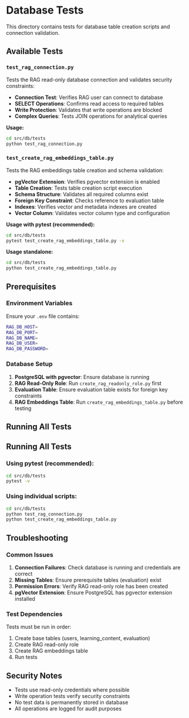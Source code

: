 # Database Tests

This directory contains tests for database table creation scripts and connection validation.

## Available Tests

### `test_rag_connection.py`
Tests the RAG read-only database connection and validates security constraints:
- **Connection Test**: Verifies RAG user can connect to database
- **SELECT Operations**: Confirms read access to required tables
- **Write Protection**: Validates that write operations are blocked
- **Complex Queries**: Tests JOIN operations for analytical queries

**Usage:**
```bash
cd src/db/tests
python test_rag_connection.py
```

### `test_create_rag_embeddings_table.py`
Tests the RAG embeddings table creation and schema validation:
- **pgVector Extension**: Verifies pgvector extension is enabled
- **Table Creation**: Tests table creation script execution
- **Schema Structure**: Validates all required columns exist
- **Foreign Key Constraint**: Checks reference to evaluation table
- **Indexes**: Verifies vector and metadata indexes are created
- **Vector Column**: Validates vector column type and configuration

**Usage with pytest (recommended):**
```bash
cd src/db/tests
pytest test_create_rag_embeddings_table.py -v
```

**Usage standalone:**
```bash
cd src/db/tests
python test_create_rag_embeddings_table.py
```

## Prerequisites

### Environment Variables
Ensure your `.env` file contains:
```bash
RAG_DB_HOST=
RAG_DB_PORT=
RAG_DB_NAME=
RAG_DB_USER=
RAG_DB_PASSWORD=
```

### Database Setup
1. **PostgreSQL with pgvector**: Ensure database is running
2. **RAG Read-Only Role**: Run `create_rag_readonly_role.py` first
3. **Evaluation Table**: Ensure evaluation table exists for foreign key constraints
4. **RAG Embeddings Table**: Run `create_rag_embeddings_table.py` before testing

## Running All Tests

## Running All Tests

### Using pytest (recommended):
```bash
cd src/db/tests
pytest -v
```

### Using individual scripts:
```bash
cd src/db/tests
python test_rag_connection.py
python test_create_rag_embeddings_table.py
```

## Troubleshooting

### Common Issues

1. **Connection Failures**: Check database is running and credentials are correct
2. **Missing Tables**: Ensure prerequisite tables (evaluation) exist
3. **Permission Errors**: Verify RAG read-only role has been created
4. **pgVector Extension**: Ensure PostgreSQL has pgvector extension installed

### Test Dependencies

Tests must be run in order:
1. Create base tables (users, learning_content, evaluation)
2. Create RAG read-only role
3. Create RAG embeddings table
4. Run tests

## Security Notes

- Tests use read-only credentials where possible
- Write operation tests verify security constraints
- No test data is permanently stored in database
- All operations are logged for audit purposes

